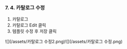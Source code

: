 ### 7. 4. 카탈로그 수정

1. 카탈로그
2. 카탈로그 Edit 클릭
3. 템플릿 수정 후 저장 클릭

![](/assets/카탈로그 수정2.png)![](/assets/카탈로그 수정.png)

